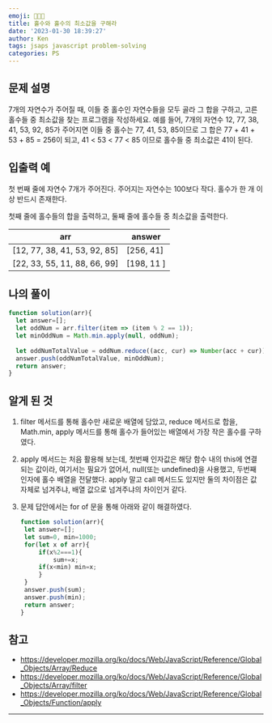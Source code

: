 ```yaml
---
emoji: 🧑🏻‍💻
title: 홀수와 홀수의 최소값을 구해라
date: '2023-01-30 18:39:27'
author: Ken
tags: jsaps javascript problem-solving
categories: PS
---
```


## 문제 설명

7개의 자연수가 주어질 때, 이들 중 홀수인 자연수들을 모두 골라 그 합을 구하고, 고른 홀수들 중 최소값을 찾는 프로그램을 작성하세요. 예를 들어, 7개의 자연수 12, 77, 38, 41, 53, 92, 85가 주어지면 이들 중 홀수는 77, 41, 53, 85이므로 그 합은 77 + 41 + 53 + 85 = 256이 되고, 41 < 53 < 77 < 85 이므로 홀수들 중 최소값은 41이 된다.



## 입출력 예

첫 번째 줄에 자연수 7개가 주어진다. 주어지는 자연수는 100보다 작다. 홀수가 한 개 이상 반드시 존재한다.

첫째 줄에 홀수들의 합을 출력하고, 둘째 줄에 홀수들 중 최소값을 출력한다.

| arr                          | answer     |
| ---------------------------- | ---------- |
| [12, 77, 38, 41, 53, 92, 85] | [256, 41]  |
| [22, 33, 55, 11, 88, 66, 99] | [198, 11 ] |

## 나의 풀이

```javascript
function solution(arr){
  let answer=[];
  let oddNum = arr.filter(item => (item % 2 == 1));
  let minOddNum = Math.min.apply(null, oddNum);
  
  let oddNumTotalValue = oddNum.reduce((acc, cur) => Number(acc + cur));
  answer.push(oddNumTotalValue, minOddNum);
  return answer;
}
```

## 알게 된 것

1. filter 메서드를 통해 홀수만 새로운 배열에 담았고, reduce 메서드로 합을, Math.min, apply 메서드를 통해 홀수가 들어있는 배열에서 가장 작은 홀수를 구하였다.

2. apply 메서드는 처음 활용해 보는데, 첫번째 인자값은 해당 함수 내의 this에 연결되는 값이라, 여기서는 필요가 없어서, null(또는 undefined)을 사용했고, 두번째 인자에 홀수 배열을 전달했다. apply 말고 call 메서드도 있지만 둘의 차이점은 값 자체로 넘겨주냐, 배열 값으로 넘겨주냐의 차이인거 같다.

3. 문제 답안에서는 for of 문을 통해 아래와 같이 해결하였다.

   ```javascript
   function solution(arr){
   	let answer=[];
   	let sum=0, min=1000;
   	for(let x of arr){
   		if(x%2===1){
   			sum+=x;
   		if(x<min) min=x;
   		}
   	}
   	answer.push(sum);
   	answer.push(min);     
   	return answer;
   }
   ```

## 참고

* https://developer.mozilla.org/ko/docs/Web/JavaScript/Reference/Global_Objects/Array/Reduce
* https://developer.mozilla.org/ko/docs/Web/JavaScript/Reference/Global_Objects/Array/filter
* https://developer.mozilla.org/ko/docs/Web/JavaScript/Reference/Global_Objects/Function/apply

---


